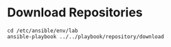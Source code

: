 # Download Repositories

```
cd /etc/ansible/env/lab
ansible-playbook ../../playbook/repository/download
```
